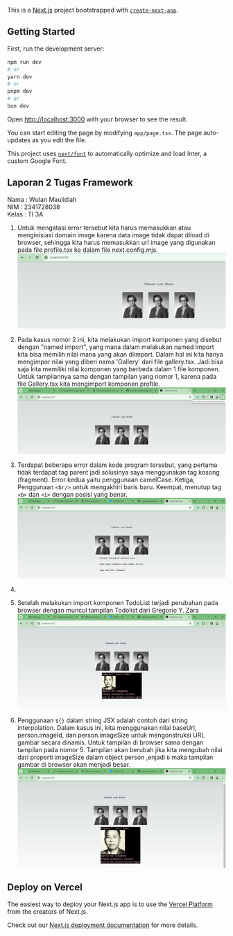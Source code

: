 This is a [Next.js](https://nextjs.org/) project bootstrapped with [`create-next-app`](https://github.com/vercel/next.js/tree/canary/packages/create-next-app).

## Getting Started

First, run the development server:

```bash
npm run dev
# or
yarn dev
# or
pnpm dev
# or
bun dev
```

Open [http://localhost:3000](http://localhost:3000) with your browser to see the result.

You can start editing the page by modifying `app/page.tsx`. The page auto-updates as you edit the file.

This project uses [`next/font`](https://nextjs.org/docs/basic-features/font-optimization) to automatically optimize and load Inter, a custom Google Font.

## Laporan 2 Tugas Framework

Nama : Wulan Maulidiah <br>
NIM : 2341728038 <br>
Kelas : TI 3A <br>

1. Untuk mengatasi error tersebut kita harus memasukkan atau menginisiasi domain image karena data image tidak dapat diload di browser, sehingga kita harus memasukkan url image yang digunakan pada file profile.tsx ke dalam file next.config.mjs.
![Screenshoot](assets-report/W03-1.png)

2. Pada kasus nomor 2 ini, kita melakukan import komponen yang disebut dengan "named import", yang mana dalam melakukan named import kita bisa memilih nilai mana yang akan diimport. Dalam hal ini kita hanya mengimpor nilai yang diberi nama 'Gallery' dari file gallery.tsx. Jadi bisa saja kita memiliki nilai komponen yang berbeda dalam 1 file komponen. Untuk tampilannya sama dengan tampilan yang nomor 1, karena pada file Gallery.tsx kita mengimport komponen profile.
![Screenshoot](assets-report/W03-2.png)

3. Terdapat beberapa error dalam kode program tersebut, yang pertama tidak terdapat tag parent jadi solusinya saya menggunakan tag kosong (fragment). Error kedua yaitu penggunaan camelCase. Ketiga, Penggunaan `<br/>` untuk mengakhiri baris baru. Keempat, menutup tag `<b>` dan `<i>` dengan posisi yang benar.
![Screenshoot](assets-report/W03-3.png)

4. 

5. Setelah melakukan import komponen TodoList terjadi perubahan pada browser dengan muncul tampilan Todolist dari Gregorio Y. Zara
![Screenshoot](assets-report/W03-5.png)

6. Penggunaan `${}` dalam string JSX adalah contoh dari string interpolation. Dalam kasus ini, kita menggunakan nilai baseUrl, person.imageId, dan person.imageSize untuk mengonstruksi URL gambar secara dinamis. Untuk tampilan di browser sama dengan tampilan pada nomor 5. Tampilan akan berubah jika kita mengubah nilai dari properti imageSize dalam object person ,enjadi `b` maka tampilan gambar di browser akan menjadi besar.
![Screenshoot](assets-report/W03-6.png)


## Deploy on Vercel

The easiest way to deploy your Next.js app is to use the [Vercel Platform](https://vercel.com/new?utm_medium=default-template&filter=next.js&utm_source=create-next-app&utm_campaign=create-next-app-readme) from the creators of Next.js.

Check out our [Next.js deployment documentation](https://nextjs.org/docs/deployment) for more details.
